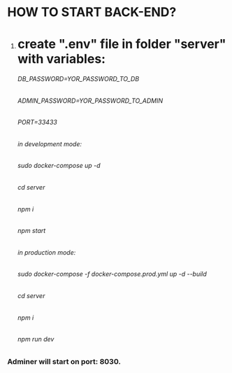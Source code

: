 # HOW TO START BACK-END?

1. # create ".env" file in folder "server" with variables:
   ###### DB_PASSWORD=YOR_PASSWORD_TO_DB
   ###### ADMIN_PASSWORD=YOR_PASSWORD_TO_ADMIN
   ###### PORT=33433
   ###### in development mode:
   ###### sudo docker-compose up -d
   ###### cd server
   ###### npm i
   ###### npm start
   ###### in production mode:
   ###### sudo docker-compose -f docker-compose.prod.yml up -d --build
   ###### cd server
   ###### npm i
   ###### npm run dev

### Adminer will start on port: 8030.
